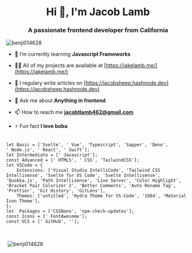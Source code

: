 <h1 align="center">Hi 👋, I'm Jacob Lamb</h1>
<h3 align="center">A passionate frontend developer from California</h3>

<p align="left"> <img src="https://komarev.com/ghpvc/?username=benji014628" alt="benji014628" /> </p>

- 🌱 I’m currently learning **Javascript Frameworks**

- 👨‍💻 All of my projects are available at [https://jakelamb.me/](https://jakelamb.me/)

- 📝 I regulary write articles on [https://jacobsheep.hashnode.dev](https://jacobsheep.hashnode.dev)

- 💬 Ask me about **Anything in frontend**

- 📫 How to reach me **jacobtlamb462@gmail.com**

- ⚡ Fun fact **I love boba**

<pre>
							<code>
let Basic = ['Svelte', '<i class="fab fa-vuejs"></i>&nbsp;Vue', 'Typescript', 'Sapper', 'Deno', '<i class="fab fa-node-js"></i>&nbsp;Node.js', '<i aria-label="react-i" class="fab fa-react"></i>&nbsp;React', '<i aria-label="swift-i" class="fab fa-swift"></i>&nbsp;Swift'];
let Intermediate = ['<i aria-label="js-i" class="fab fa-js-square"></i>&nbsp;Javascript'];
const Advanced = ['<i aria-label="html-i" class="fab fa-html5"></i>&nbsp;HTML5', '<i aria-label="css-i" class="fab fa-css3"></i>&nbsp;CSS', 'TailwindCSS'];
let VSCode = &#123;
	Extensions: ['Visual Studio IntelliCode', 'Tailwind CSS Intellisense', 'Svelte for VS Code', 'Svelte Intellisense', 'Quokka.js', 'Path Intellisense', 'Live Server', 'Color Highlight', 'Bracket Pair Colorizer 2', 'Better Comments', 'Auto Rename Tag', 'Prettier', 'Git History', 'GitLens'],
	Themes: ['untitled', 'Hydra Theme for VS-Code', '1984', 'Material Icon Theme'],
&#125;;
let <i class="fab fa-npm fa-lg"></i>&nbsp;Packages = ['CSSNano', 'npm-check-updates'];
const Icons = ['<i class="fab fa-font-awesome"></i>&nbsp;FontAwesome'];
const VCS = ['<i aria-label="github" class="fab fa-github"></i> GitHub', '<i aria-label="git" class="fab fa-git"></i>'];
							</code>
						</pre>

<p>&nbsp;<img align="center" src="https://github-readme-stats.vercel.app/api?username=benji014628&show_icons=true" alt="benji014628" /></p>

<div align="center"> 
<a aria-label="instagram-link" href="https://www.instagram.com/jacob_lamb.jt/" target="_blank" rel="noreferrer" class="icon"><i aria-label="instagram-i" class="fab fa-instagram-square fa-2x"></i></a>
<a aria-label="facebook-link" href="https://www.facebook.com/jacob.lamb.1460/" target="_blank" rel="noreferrer" class="icon"><i aria-label="facebook-i" class="fab fa-facebook-square fa-2x"></i></a>
<a aria-label="twitter-link" href="https://twitter.com/JakeL725" target="_blank" rel="noreferrer" class="icon"><i aria-label="twitter-i" class="fab fa-twitter-square fa-2x"></i></a>
<a aria-label="hashnode-link" href="https://jacobsheep.hashnode.dev/" target="_blank" rel="noreferrer" class="icon">
<a href="https://stackoverflow.com/users/lambsbaaacode" target="_blank" rel="noreferrer"><i class="fab fa-stack-overflow"></i></a>
<a href="https://medium.com/@jacobtlamb462" target="_blank" rel="noreferrer"><i class="fab fa-medium"></i></a>
</div>
<script src="https://kit.fontawesome.com/062ee3baff.js" crossorigin="anonymous"></script>
